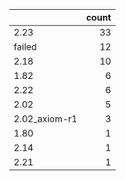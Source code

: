 |               |   count |
|:--------------|--------:|
| 2.23          |      33 |
| failed        |      12 |
| 2.18          |      10 |
| 1.82          |       6 |
| 2.22          |       6 |
| 2.02          |       5 |
| 2.02_axiom-r1 |       3 |
| 1.80          |       1 |
| 2.14          |       1 |
| 2.21          |       1 |